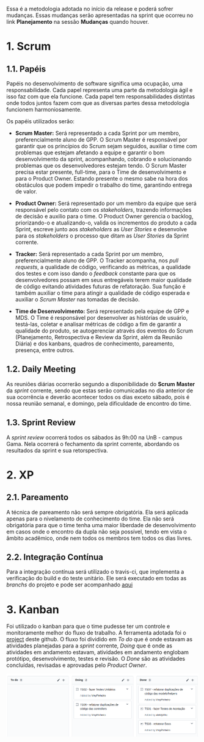 Essa é a metodologia adotada no início da release e poderá sofrer mudanças. Essas mudanças serão apresentadas na sprint que ocorreu no link **Planejamento** na sessão **Mudanças** quando houver.

# 1. Scrum

## 1.1. Papéis
Papéis no desenvolvimento de software significa uma ocupação, uma responsabilidade. Cada papel representa uma parte da metodologia ágil e isso faz com que ela funcione. Cada papel tem responsabilidades distintas onde todos juntos fazem com que as diversas partes dessa metodologia funcionem harmoniosamente.

Os papéis utilizados serão:

- **Scrum Master:** Será representado a cada Sprint por um membro, preferencialmente aluno de GPP. O Scrum Master é responsável por garantir que os princípios do Scrum sejam seguidos, auxiliar o time com problemas que estejam afetando a equipe e garantir o bom desenvolvimento da sprint, acompanhando, cobrando e solucionando problemas que os desenvolvedores estejam tendo. O Scrum Master precisa estar presente, full-time, para o Time de desenvolvimento e para o Product Owner. Estando presente o mesmo sabe na hora dos obstáculos que podem impedir o trabalho do time, garantindo entrega de valor.

- **Product Owner:** Será representado por um membro da equipe que será responsável pelo contato com os _stakeholders_, trazendo informações de decisão e auxilio para o time. O Product Owner gerencia o backlog, priorizando-o e atualizando-o, valida os incrementos do produto a cada Sprint, escreve junto aos _stakeholders_ as _User_ _Stories_ e desenvolve para os _stakeholders_ o processo que ditam as _User_ _Stories_ da Sprint corrente.

- **Tracker:** Será representado a cada Sprint por um membro, preferencialmente aluno de GPP.  O Tracker acompanha, nos _pull_ _requests_, a qualidade de código, verificando as métricas, a qualidade dos testes e com isso dando o _feedback_ constante para que os desenvolvedores possam em seus entregáveis terem maior qualidade de código evitando atividades futuras de refatoração. Sua função é também auxiliar o time para atingir a qualidade de código esperada e auxiliar o _Scrum_ _Master_ nas tomadas de decisão.

- **Time de Desenvolvimento:** Será representado pela equipe de GPP e MDS. O Time é responsável por desenvolver as histórias de usuário, testá-las, coletar e analisar métricas de código a fim de garantir a qualidade do produto, se autogerenciar através dos eventos do Scrum (Planejamento, Retrospectiva e Review da Sprint, além da Reunião Diária) e dos kanbans, quadros de conhecimento, pareamento, presença, entre outros.

## 1.2. Daily Meeting
As reuniões diárias ocorrerão segundo a disponibilidade do **Scrum** **Master** da _sprint_ corrente, sendo que estas serão comunicadas no dia anterior de sua ocorrência e deverão acontecer todos os dias exceto sábado, pois é nossa reunião semanal, e domingo, pela dificuldade de encontro do time.

## 1.3. Sprint Review
A _sprint_ _review_ ocorrerá todos os sábados às 9h:00 na UnB - campus Gama. Nela ocorrerá o fechamento da sprint corrente, abordando os resultados da sprint e sua retorspectiva.

# 2. XP
## 2.1. Pareamento
A técnica de pareamento não será sempre obrigatória. Ela será aplicada apenas para o nivelamento de conhecimento do time. Ela não será obrigatória para que o time tenha uma maior liberdade de desenvolvimento em casos onde o encontro da dupla não seja possível, tendo em vista o âmbito acadêmico, onde nem todos os membros tem todos os dias livres.

## 2.2. Integração Contínua
Para a integração contínua será utilizado o travis-ci, que implementa a verificação do build e do teste unitário. Ele será executado em todas as _branchs_ do projeto e pode ser acompanhado [aqui](https://travis-ci.org/fga-gpp-mds/2017.1-SIGS/)

# 3. Kanban
Foi utilizado o kanban para que o time pudesse ter um controle e monitoramente melhor do fluxo de trabalho. A ferramenta adotada foi o [project](https://github.com/fga-gpp-mds/2017.1-SIGS/projects/1) deste github. O fluxo foi dividido em _To_ _do_ que é onde estavam as atividades planejadas para a _sprint_ corrente, _Doing_ que é onde as atividades em andamento estavam, atividades em andamento englobam protótipo, desenvolvimento, testes e revisão. O _Done_ são as atividades concluídas, revisadas e aprovadas pelo _Product_ _Owner_.

![kanban](images/Kanban_sprin0.png)
